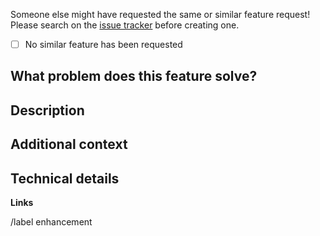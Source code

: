 <!--
SPDX-FileCopyrightText: 2024 hobyte

SPDX-License-Identifier: CC-BY-SA-2.0
-->

Someone else might have requested the same or similar feature request!
Please search on the [issue tracker](../) before creating one.
- [ ] No similar feature has been requested

## What problem does this feature solve?
<!-- Describe the problem the new feature would solve. -->

## Description
<!-- Describe the new feature here. Add details about how the feature works and
how it can be used. -->

## Additional context
<!-- Add any other context or screenshots about the feature request here. -->

## Technical details
<!-- Add any other information or technical details that might be useful for the
implementation of this feature. -->

**Links**
<!-- Consider adding links to similar features in other Programms or any 
information that will be usefull for this implementing this feature -->

/label enhancement
